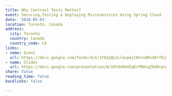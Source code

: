 ```yaml
---
title: Why Contract Tests Matter?
event: Securing,Testing & Deploying Microservices Using Spring Cloud
date: '2018-05-01'
location: Toronto, Canada
address:
  city: Toronto
  country: Canada
  country_code: CA
links:
- name: Event
  url: https://docs.google.com/forms/d/e/1FAIpQLSclevpmjC6mrxQRvX0rfDjmMmhvl_38V9kVEZ0RlsDxfkl23Q/viewform
- name: Slides
  url: https://docs.google.com/presentation/d/1KYdoMoHIqEcPBHsqZ6d0rptcx6YjKgTObguwAUgR4p4/edit?usp=sharing
share: false
reading_time: false
backlinks: false

---
```

